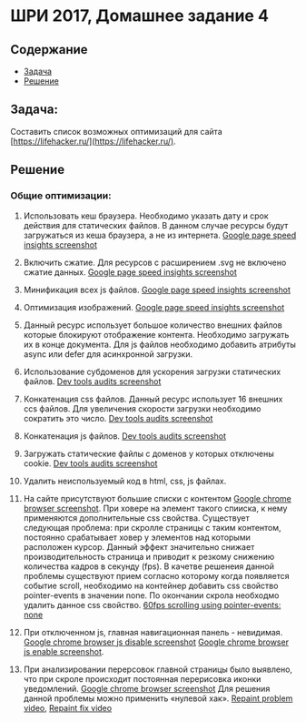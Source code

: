 # ШРИ 2017, Домашнее задание 4

## Содержание

- [Задача](#Задача)
- [Решение](#Решение)

## Задача:
Составить список возможных оптимизаций для сайта [https://lifehacker.ru/](https://lifehacker.ru/).

## Решение

### Общие оптимизации:

1. Использовать кеш браузера. Необходимо указать дату и срок действия для статических файлов. В данном случае ресурсы будут загружаться из кеша браузера, а не из интернета. [Google page speed insights screenshot](/screenshots/cache.png?raw=true) 

2. Включить сжатие. Для ресурсов с расширением .svg не включено сжатие данных. [Google page speed insights screenshot](/screenshots/gzip.png?raw=true)

3. Минификация всех js файлов. [Google page speed insights screenshot](/screenshots/jsmin.png?raw=true)

4. Оптимизация изображений. [Google page speed insights screenshot](/screenshots/imgmin.png?raw=true)

5. Данный ресурс использует большое количество внешних файлов которые блокируют отображение контента. Необходимо загружать их в конце документа. Для js файлов необходимо добавить атрибуты async или defer для асинхронной загрузки.

6. Использование субдоменов для ускорения загрузки статических файлов. [Dev tools audits screenshot](/screenshots/host.png?raw=true)

7. Конкатенация css файлов. Данный ресурс использует 16 внешних ccs файлов. Для увеличения скорости загрузки необходимо сократить это число. [Dev tools audits screenshot](/screenshots/cssconcat.png?raw=true)

8. Конкатенация js файлов. [Dev tools audits screenshot](/screenshots/jsconcat.png?raw=true)

9. Загружать статические файлы с доменов у которых отключены cookie. [Dev tools audits screenshot](/screenshots/cookie.png?raw=true)

10. Удалить неиспользуемый код в html, css, js файлах.

11. На сайте присутствуют большие списки с контентом [Google chrome browser screenshot](/screenshots/content.png?raw=true). При ховере на элемент такого спииска, к нему применяются дополнительные css свойства. Существует следующая проблема: при скролле страницы с таким контентом, постоянно срабатывает ховер у элементов над которыми расположен курсор. Данный эффект значительно снижает производительность страница и приводит к резкому снижению количества кадров в секунду (fps). В качетве решенеия данной проблемы существуют прием согласно которому когда появляется событие scroll, необходимо на контейнер добавить css свойство pointer-events в значении none. По окончании скрола необходмо удалить данное css свойство. [60fps scrolling using pointer-events: none](https://www.thecssninja.com/css/pointer-events-60fps)

12. При отключенном js, главная навигационная панель - невидимая. [Google chrome browser js disable screenshot](/screenshots/navigationjsdisable.png?raw=true) [Google chrome browser js enable screenshot](/screenshots/navigationjsenable.png?raw=true). 

13. При анализировании перерсовок главной страницы было выявлено, что при скроле происходит постоянная перерисовка иконки уведомлений. [Google chrome browser screenshot](/screenshots/repaint.png?raw=true) Для решения данной проблемы можно применить «нулевой хак». [Repaint problem video](https://drive.google.com/open?id=0B4DR2fff2kdWYlQ4RFd6T3dRQ2s), [Repaint fix video](https://drive.google.com/open?id=0B4DR2fff2kdWYnBZU0k5YmVaeE0) 